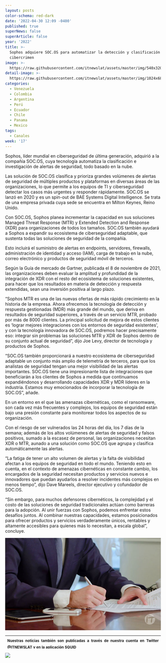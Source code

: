 ```yaml
---
layout: posts
color-schema: red-dark
date: '2022-04-30 12:09 -0400'
published: true
superNews: false
superArticle: false
year: '2022'
title: >-
  Sophos adquiere SOC.OS para automatizar la detección y clasificación del
  cibercrimen
image: >-
  https://raw.githubusercontent.com/itnewslat/assets/master/img/540x320/Firma-p.jpg
detail-image: >-
  https://raw.githubusercontent.com/itnewslat/assets/master/img/1024x680/Firma-g.jpg
categories:
  - Venezuela
  - Colombia
  - Argentina
  - Perú
  - Ecuador
  - Chile
  - Panama
  - Mexico
tags:
  - Canales
week: '17'
---
```

Sophos, líder mundial en ciberseguridad de última generación, adquirió a la compañía SOC.OS, cuya tecnología automatiza la clasificación e investigación de alertas de seguridad, todo basado en la nube. 
 
Las solución de SOC.OS clasifica y prioriza grandes volúmenes de alertas de seguridad de múltiples productos y plataformas en diversas áreas de las organizaciones, lo que permite a los equipos de TI y ciberseguridad detectar los casos más urgentes y responder rápidamente. SOC.OS se lanzó en 2020 y es un spin-out de BAE Systems Digital Intelligence. Se trata de una empresa privada cuya sede se encuentra en Milton Keynes, Reino Unido.
 
Con SOC.OS, Sophos planea incrementar la capacidad en sus soluciones Managed Threat Response (MTR) y Extended Detection and Response (XDR) para organizaciones de todos los tamaños. SOC.OS también ayudará a Sophos a expandir su ecosistema de ciberseguridad adaptable, que sustenta todas las soluciones de seguridad de la compañía. 
 
Esto incluirá el suministro de alertas en endpoints, servidores, firewalls, administración de identidad y acceso (IAM), carga de trabajo en la nube, correo electrónico y productos de seguridad móvil de terceros.
 
Según la Guía de mercado de Gartner, publicada el 8 de noviembre de 2021, las organizaciones deben evaluar la amplitud y profundidad de la integración de XDR con el resto del ecosistema de soluciones existentes, para hacer que los resultados en materia de detección y respuesta extendidas, sean una inversión positiva al largo plazo.
 
“Sophos MTR es una de las nuevas ofertas de más rápido crecimiento en la historia de la empresa. Ahora ofrecemos la tecnología de detección y respuesta gestionadas (MDR) más grande del mundo, que deriva en resultados de seguridad superiores, a través de un servicio MTR, probado por más de 8000 clientes. La principal solicitud de mejora de estos clientes es ‘lograr mejores integraciones con los entornos de seguridad existentes', y con la tecnología innovadora de SOC.OS, podremos hacer precisamente eso: integrar sin problemas las soluciones MTR y XDR de Sophos dentro de su conjunto actual de seguridad”, dijo Joe Levy, director de tecnología y productos de Sophos. 
 
“SOC.OS también proporcionará a nuestro ecosistema de ciberseguridad adaptable un conjunto más amplio de telemetría de terceros, para que los analistas de seguridad tengan una mejor visibilidad de las alertas importantes. SOC.OS tiene una impresionante lista de integraciones que beneficiarán a los clientes de Sophos a medida que continuamos expandiéndonos y desarrollando capacidades XDR y MDR líderes en la industria. Estamos muy emocionados de incorporar la tecnología de SOC.OS”, añade.
 
En un entorno en el que las amenazas cibernéticas, como el ransomware, son cada vez más frecuentes y complejos, los equipos de seguridad están bajo una presión constante para monitorear todos los aspectos de su organización. 
 
Con el riesgo de ser vulnerados las 24 horas del día, los 7 días de la semana; además de los altos volúmenes de alertas de seguridad y falsos positivos, sumado a la escasez de personal, las organizaciones necesitan XDR o MTR, aunado a una solución como SOC.OS que agrupa y clasifica automáticamente las alertas.
 
“La fatiga de tener un alto volumen de alertas y la falta de visibilidad afectan a los equipos de seguridad en todo el mundo. Teniendo esto en cuenta, en el contexto de amenazas cibernéticas en constante cambio, los encargados de la seguridad necesitan productos y servicios nuevos e innovadores que puedan ayudarlos a resolver incidentes más complejos en menos tiempo”, dijo Dave Mareels, director ejecutivo y cofundador de SOC.OS. 
 
“Sin embargo, para muchos defensores cibernéticos, la complejidad y el costo de las soluciones de seguridad tradicionales actúan como barreras para la adopción. Al unir fuerzas con Sophos, podemos enfrentar estos desafíos juntos. Al combinar nuestras capacidades, estamos posicionados para ofrecer productos y servicios verdaderamente únicos, rentables y altamente accesibles para quienes más lo necesitan, a escala global”, concluye.

![](https://raw.githubusercontent.com/itnewslat/assets/master/img/540x320/Firma-p.jpg)

<table style="height: 42px;" width="569">
<tbody>
<tr>
<td style="text-align: justify;"><sub><strong>Nuestras noticias también son publicadas a través de nuestra cuenta en Twitter <a href="https://twitter.com/itnewslat?lang=es">@ITNEWSLAT</a> y en la aplicación <a href="https://squidapp.co/en/">SQUID</a></strong></sub></td>
</tr>
</tbody>
</table>

<img src="https://tracker.metricool.com/c3po.jpg?hash=56f88a41e39ab42c063cc51676587a04"/>